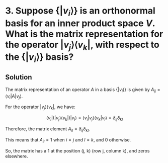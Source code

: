 # 3. Suppose $\{|v_i\rangle\}$ is an orthonormal basis for an inner product space $V$. What is the matrix representation for the operator $|v_j\rangle\langle v_k|$, with respect to the $\{|v_i\rangle\}$ basis?

## Solution

The matrix representation of an operator $A$ in a basis $\{ |v_i\rangle \}$ is given by $A_{ij} = \langle v_i | A | v_j \rangle$.

For the operator $|v_j\rangle \langle v_k |$, we have:

$$
\langle v_i | (|v_j\rangle \langle v_k |) | v_l \rangle = \langle v_i | v_j \rangle \langle v_k | v_l \rangle = \delta_{ij} \delta_{kl}
$$

Therefore, the matrix element $A_{il} = \delta_{ij} \delta_{kl}$.

This means that $A_{il} = 1$ when $i = j$ and $l = k$, and 0 otherwise.

So, the matrix has a 1 at the position (j, k) (row j, column k), and zeros elsewhere.
